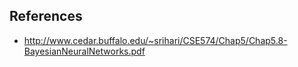 ## References

- http://www.cedar.buffalo.edu/~srihari/CSE574/Chap5/Chap5.8-BayesianNeuralNetworks.pdf
